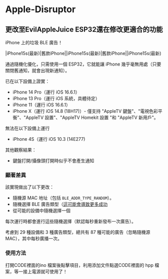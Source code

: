 # Apple-Disruptor
  
## 更改至EvilAppleJuice ESP32還在修改更適合的功能
iPhone 上的垃圾 BLE 廣告！

|iPhone15s(最新)|舊款iPhone||iPhone15s(最新)|舊款iPhone||iPhone15s(最新)

通過隨機化優化，只需使用一個 ESP32，它就能讓 iPhone 幾乎毫無用處（只要關閉舊通知，就會出現新通知）。

已在以下設備上證實：
* iPhone 14 Pro（運行 iOS 16.6.1）
* iPhone 13 Pro（運行 iOS 系統，具體待定）
* iPhone 11（運行 iOS 16.6.1）
* iPhone X（運行 iOS 14.8 (18H17)）- 僅支持 "AppleTV 鍵盤"、"電視色彩平衡"、"AppleTV 設置"、"AppleTV Homekit 設置 "和 "AppleTV 新用戶"。

無法在以下設備上運行
* iPhone 4S（運行 iOS 10.3 (14E277)

其他觀察結果：
* 鍵盤打開/攝像頭打開時似乎不會產生通知

### 顯著差異

該實現做出了以下更改：

* 隨機源 MAC 地址（包括 `BLE_ADDR_TYPE_RANDOM`）。
* 隨機選擇 BLE 廣告類型（[這可能會導致更多成功](https://github.com/ECTO-1A/AppleJuice/pull/25)
* 從可能的設備中隨機選擇一個

每次運行時都會進行這些隨機選擇（默認每秒重新發布一次廣告）。

考慮到 29 種設備和 3 種廣告類型，總共有 87 種可能的廣告（忽略隨機源 MAC），其中每秒廣播一次。

### 使用方法

打開CODE裡面的ino 檔案後點擊項目，利用添加文件點選CODE裡面的 hpp 檔案，等一接上電源就可使用了！

